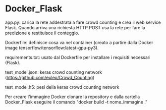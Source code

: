 # Docker_Flask
app.py: carica la rete addestrata a fare crowd counting e crea il web service Flask. Quando arriva una richiesta HTTP POST usa la rete per fare la predizione e restituisce il conteggio.

Dockerfile: definisce cosa va nel container (creato a partire dalla Docker image tensorflow/tensorflow:latest-gpu-py3).

requirements.txt: usato dal Dockerfile per installare i requisiti necessari (Flask).

test_model.json: keras crowd counting network (https://github.com/euleo/Crowd_Counting)

test_model.h5: pesi della keras crowd counting network

Per creare l'immagine Docker clonare la repository e dalla cartella Docker_Flask eseguire il comando "docker build -t nome_immagine ."
